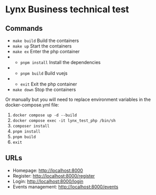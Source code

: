 # Lynx Business technical test

## Commands
- `make build` Build the containers
- `make up` Start the containers
- `make ex` Enter the php container
- - `pnpm install` Install the dependencies
- - `pnpm build` Build vuejs
- - `exit` Exit the php container
- `make down` Stop the containers

Or manually but you will need to replace environment variables in the docker-compose.yml file:
1. `docker compose up -d --build`
2. `docker compose exec -it lynx_test_php /bin/sh`
3. `composer install`
4. `pnpm install`
5. `pnpm build`
6. `exit`

## URLs
- Homepage: [http://localhost:8000](http://localhost:8000)
- Register: [http://localhost:8000/register](http://localhost:8000/register)
- Login: [http://localhost:8000/login](http://localhost:8000/login)
- Events management: [http://localhost:8000/events](http://localhost:8000/events)
